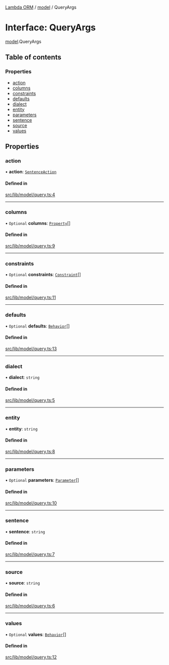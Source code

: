 [Lambda ORM](../README.md) / [model](../modules/model.md) / QueryArgs

# Interface: QueryArgs

[model](../modules/model.md).QueryArgs

## Table of contents

### Properties

- [action](model.QueryArgs.md#action)
- [columns](model.QueryArgs.md#columns)
- [constraints](model.QueryArgs.md#constraints)
- [defaults](model.QueryArgs.md#defaults)
- [dialect](model.QueryArgs.md#dialect)
- [entity](model.QueryArgs.md#entity)
- [parameters](model.QueryArgs.md#parameters)
- [sentence](model.QueryArgs.md#sentence)
- [source](model.QueryArgs.md#source)
- [values](model.QueryArgs.md#values)

## Properties

### action

• **action**: [`SentenceAction`](../enums/model.SentenceAction.md)

#### Defined in

[src/lib/model/query.ts:4](https://github.com/FlavioLionelRita/lambdaorm/blob/0fd718a/src/lib/model/query.ts#L4)

___

### columns

• `Optional` **columns**: [`Property`](model.Property.md)[]

#### Defined in

[src/lib/model/query.ts:9](https://github.com/FlavioLionelRita/lambdaorm/blob/0fd718a/src/lib/model/query.ts#L9)

___

### constraints

• `Optional` **constraints**: [`Constraint`](model.Constraint.md)[]

#### Defined in

[src/lib/model/query.ts:11](https://github.com/FlavioLionelRita/lambdaorm/blob/0fd718a/src/lib/model/query.ts#L11)

___

### defaults

• `Optional` **defaults**: [`Behavior`](model.Behavior.md)[]

#### Defined in

[src/lib/model/query.ts:13](https://github.com/FlavioLionelRita/lambdaorm/blob/0fd718a/src/lib/model/query.ts#L13)

___

### dialect

• **dialect**: `string`

#### Defined in

[src/lib/model/query.ts:5](https://github.com/FlavioLionelRita/lambdaorm/blob/0fd718a/src/lib/model/query.ts#L5)

___

### entity

• **entity**: `string`

#### Defined in

[src/lib/model/query.ts:8](https://github.com/FlavioLionelRita/lambdaorm/blob/0fd718a/src/lib/model/query.ts#L8)

___

### parameters

• `Optional` **parameters**: [`Parameter`](model.Parameter.md)[]

#### Defined in

[src/lib/model/query.ts:10](https://github.com/FlavioLionelRita/lambdaorm/blob/0fd718a/src/lib/model/query.ts#L10)

___

### sentence

• **sentence**: `string`

#### Defined in

[src/lib/model/query.ts:7](https://github.com/FlavioLionelRita/lambdaorm/blob/0fd718a/src/lib/model/query.ts#L7)

___

### source

• **source**: `string`

#### Defined in

[src/lib/model/query.ts:6](https://github.com/FlavioLionelRita/lambdaorm/blob/0fd718a/src/lib/model/query.ts#L6)

___

### values

• `Optional` **values**: [`Behavior`](model.Behavior.md)[]

#### Defined in

[src/lib/model/query.ts:12](https://github.com/FlavioLionelRita/lambdaorm/blob/0fd718a/src/lib/model/query.ts#L12)
